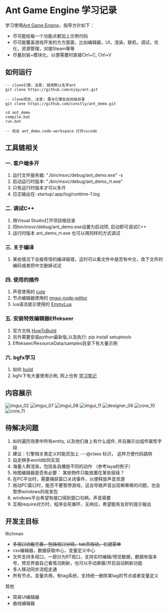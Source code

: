 # Ant Game Engine 学习记录
学习使用[Ant Game Engine](https://github.com/ejoy/ant)，指导方针如下：
* 尽可能给每一个功能点都加上示例代码
* 尽可能覆盖游戏开发的方方面面，比如编辑器，UI，渲染，联机，调试，优化，资源管理，对接Steam等等
* 尽量封装+模块化，以便需要时直接Ctrl+C, Ctrl+V


## 如何运行
```
-- clone引擎，注意: 就用默认名字ant
git clone https://github.com/ejoy/ant.git   

-- clone项目, 注意: 需与引擎处在同级目录
git clone https://github.com/constly/ant_demo.git

cd ant_demo
compile.bat
run.bat 

-- 双击 ant_demo.code-workspace 打开vscode
```

## 工具链相关
### 一. 客户端多开
1. 运行文件服务器: "./bin/msvc/debug/ant_demo.exe" -s
2. 启动运行时版本: "./bin/msvc/debug/ant_demo_rt.exe"
3. 只有运行时版本才可以多开
4. 日志输出在: startup/.app/log/runtime-1.log

### 二. 调试C++
1. 用Visual Studio打开项目根目录
2. 将bin/msvc/debug/ant_demo.exe设置为启动项, 启动即可调试C++
3. 运行时版本 ant_demo_rt.exe 也可以用同样的方式调试

### 三. 关于编译
1. 某些情况下会报奇怪的编译报错，这时可以看文件中是否有中文，改下文件的编码或者把中文删掉试试

### 四. 使用的插件
1. 声音使用的 [cute](https://github.com/RandyGaul/cute_headers)
2. 节点编辑器使用的 [imgui-node-editor](https://github.com/thedmd/imgui-node-editor.git)
2. lua语法提示使用的 [EmmyLua](https://github.com/EmmyLua/IntelliJ-EmmyLua)

### 五. 安装特效编辑器Effekseer  
1. 官方文档 [HowToBuild](https://github.com/effekseer/Effekseer/blob/master/docs/Development/HowToBuild.md)  
2. 另外需要安装python最新版,以及执行: pip install setuptools
3. Effekseer/ResourceData/samples目录下有大量示例

### 六. bgfx学习
1. 如何 [build](https://github.com/bkaradzic/bgfx/blob/master/docs/build.rst)
1. bgfx下有大量使用示例, 网上也有 [学习笔记](https://hinageshi01.github.io/2022/05/30/bgfx/)



## 内容展示
![imgui_02](./img/imgui_02.png)
![imgui_07](./img/imgui_07.png)
![imgui_08](./img/imgui_08.png)
![imgui_11](./img/imgui_11.png)
![designer_06](./img/designer_06.png)
![core_10](./img/core_10.png)
![core_11](./img/core_11.png)



## 待解决问题
1. 如何遍历场景中所有entity, 以及他们身上有什么组件, 并且展示出组件属性字段
2. 建议：引擎相关类定义时能否加上 ---@class 标识， 这样方便代码跳转
3. 自走棋多world如何实现
4. 海量人群渲染，包括各自播放不同的动作 （参考laya的例子）
5. 地图编辑器是否有必要： 某些物件只能放置在某些层级？
6. 在PC平台时，需要捕获窗口关闭事件，以便释放声音资源
7. 拖动PC窗口时，能否不要暂停游戏，这会导致声音出现嘶嘶嘶的问题，也会暂停windows的收发包
8. windows平台希望有接口得到窗口句柄，声音需要
9. 互相require对方时，程序会死循环，无响应，希望能有友好的提示输出

## 开发主目标
Richman
* ~~多视口功能完善，包括视口分隔，tab页拖动，右键菜单~~
* csv编辑器，数据获取中心，变量定义中心
* 文件支持多视口，一部分为RT视口，支持实时编辑/预览数据，数据有版本号，预览界面自己看情况刷新，也可以手动屏蔽/开启自动刷新功能
* 多人移动同步流程走通
* 所有节点，变量共用，有tag系统，支持统一删除某tag的节点或者变量定义

其他
* 简易UI编辑器
* 曲线编辑器
